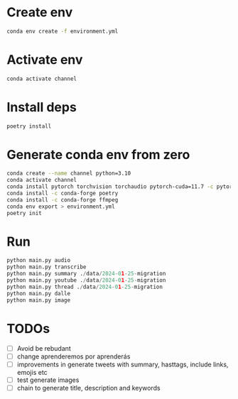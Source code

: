 # Create env

```sh
conda env create -f environment.yml
```

# Activate env

```sh
conda activate channel
```

# Install deps

```sh
poetry install
```

# Generate conda env from zero
```sh
conda create --name channel python=3.10
conda activate channel
conda install pytorch torchvision torchaudio pytorch-cuda=11.7 -c pytorch -c nvidia
conda install -c conda-forge poetry
conda install -c conda-forge ffmpeg
conda env export > environment.yml
poetry init
```

# Run
```py
python main.py audio
python main.py transcribe
python main.py summary ./data/2024-01-25-migration
python main.py youtube ./data/2024-01-25-migration
python main.py thread ./data/2024-01-25-migration
python main.py dalle
python main.py image
``` 

# TODOs

- [ ] Avoid be rebudant
- [ ] change aprenderemos por aprenderás
- [ ] improvements in generate tweets with summary, hasttags, include links, emojis etc
- [ ] test generate images
- [ ] chain to generate title, description and keywords